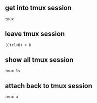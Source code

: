 ## get into tmux session
```
tmux
```

## leave tmux session
```
(Ctrl+B) + D
```

## show all tmux session
```
tmux ls
```

## attach back to tmux session
```
tmux a
```

